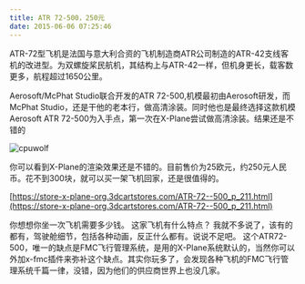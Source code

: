 ```yaml
---
title: ATR 72-500，250元
date: 2015-06-06 07:25:46
---
```


ATR-72型飞机是法国与意大利合资的飞机制造商ATR公司制造的ATR-42支线客机的改进型。为双螺旋桨民航机，其结构上与ATR-42一样，但机身更长，载客数更多，航程超过1650公里。

Aerosoft/McPhat Studio联合开发的ATR 72-500,机模最初由Aerosoft研发，而McPhat Studio，还是干他的老本行，做高清涂装。同时他也是最终选择这款机模Aerosoft ATR 72-500为入手点，第一次在X-Plane尝试做高清涂装。结果还是不错的

![cpuwolf](/images/data/attachment/201506/06/151723c9zy7c4zr79bc60w.jpg)

你可以看到X-Plane的渲染效果还是不错的。目前售价为25欧元，约250元人民币。花不到300块，就可以买一架飞机回家，还是很值得的。

[https://store-x-plane-org.3dcartstores.com/ATR-72--500_p_211.html](https://store-x-plane-org.3dcartstores.com/ATR-72--500_p_211.html)

你想想你坐一次飞机需要多少钱。
这家飞机有什么特点？
我就不多说了，该有的都有，驾驶舱细节，包括各种动画，反正什么都有。说说不足吧。
这个ATR72-500，唯一的缺点是FMC飞行管理系统，是用的X-Plane系统默认的，当然你可以外加x-fmc插件来弥补这个缺点。其实你玩多了，会发现各种飞机的FMC飞行管理系统千篇一律，没错，因为他们的供应商世界上也没几家。

